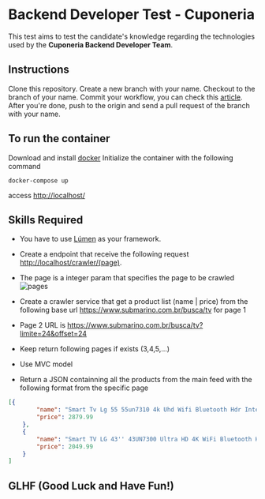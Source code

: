 # Backend Developer Test - Cuponeria

This test aims to test the candidate's knowledge regarding the technologies used by the **Cuponeria Backend Developer Team**.

## Instructions

Clone this repository.
Create a new branch with your name.
Checkout to the branch of your name.
Commit your workflow, you can check this [article](https://medium.com/@rafael.oliveira/como-escrever-boas-mensagens-de-commit-9f8fe852155a).
After you're done, push to the origin and send a pull request of the branch with your name.


## To run the container

Download and install [docker](https://www.docker.com/products/docker-desktop)
Initialize the container with the following command
```
docker-compose up
```
access
<http://localhost/>

## Skills Required

- You have to use [Lúmen](https://lumen.laravel.com/docs/8.x/)	as your framework.
- Create a endpoint that receive the following request <http://localhost/crawler/(page)>.
- The page is a integer param that specifies the page to be crawled
![pages](https://i.imgur.com/wX0BpJw.jpeg "pages")

- Create a crawler service that get a product list (name | price) from the following base url <https://www.submarino.com.br/busca/tv> for page 1
- Page 2 URL is <https://www.submarino.com.br/busca/tv?limite=24&offset=24>
- Keep return following pages if exists (3,4,5,...)
- Use MVC model
- Return a JSON containning all the products from the main feed with the following format from the specific page
```json
[{
		"name": "Smart Tv Lg 55 55un7310 4k Uhd Wifi Bluetooth Hdr Inteligência Artificial Thinq Ai Google Assistente",
		"price": 2879.99
	},
	{
		"name": "Smart TV LG 43'' 43UN7300 Ultra HD 4K WiFi Bluetooth HDR Inteligência Artificial ThinQ AI Google Assistente Alexa IOT",
		"price": 2049.99
	}
]
```

## GLHF (Good Luck and Have Fun!)
